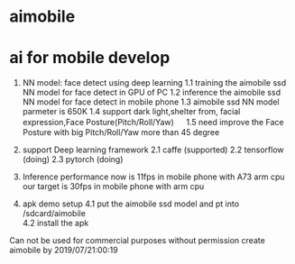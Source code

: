 # aimobile 
# ai for mobile develop
1. NN model: face detect using deep learning
   1.1 training the aimobile ssd NN model for face detect in GPU of PC
   1.2 inference the aimobile ssd NN model for face detect in mobile phone
   1.3 aimobile ssd NN model parmeter is 650K
   1.4 support dark light,shelter from, facial expression,Face Posture(Pitch/Roll/Yaw)
　 1.5 need improve the Face Posture with big Pitch/Roll/Yaw more than 45 degree

2. support Deep learning framework
   2.1 caffe (supported)
   2.2 tensorflow (doing)
   2.3 pytorch (doing)

3. Inference performance
   now is 11fps in mobile phone with A73 arm cpu
   our target is 30fps in mobile phone with arm cpu   

4. apk demo setup 
   4.1 put the aimobile ssd model and pt into /sdcard/aimobile   
   4.2 install the apk

Can not be used for commercial purposes without permission
create aimobile by 2019/07/21:00:19
